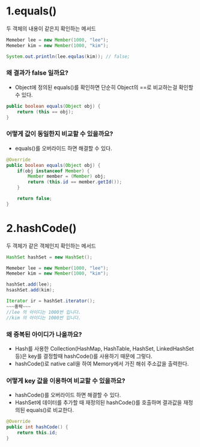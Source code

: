 # 1.equals()
두 객체의 내용이 같은지 확인하는 메서드

```java
Memeber lee = new Member(1000, "lee");
Memeber kim = new Member(1000, "kim");

System.out.println(lee.equlas(kim)); // false;
```

### 왜 결과가 false 일까요?
- Object에 정의된 equals()를 확인하면 단순히 Object의 ==로 비교하는걸 확인할 수 있다.

```java
public boolean equals(Object obj) {
    return (this == obj);
}
```

### 어떻게 값이 동일한지 비교할 수 있을까요?
- equals()를 오버라이드 하면 해결할 수 있다.

```java
@Override
public boolean equals(Object obj) {
    if(obj instanceof Member) {
        Member member = (Member) obj;
        return (this.id == member.getId());
    }

    return false;
}
```

# 2.hashCode()
두 객체가 같은 객체인지 확인하는 메서드

```java
HashSet hashSet = new HashSet();

Memeber lee = new Member(1000, "lee");
Memeber kim = new Member(1000, "kim");

hashSet.add(lee);
hsashSet.add(kim);

Iterator ir = hashSet.iterator();
~~~중략~~~
//lee 의 아이디는 1000번 입니다.
//kim 의 아이디는 1000번 입니다.
```

### 왜 중복된 아이디가 나올까요?
- Hash를 사용한 Collection(HashMap, HashTable, HashSet, LinkedHashSet 등)은 key를 결정할때 hashCode()를 사용하기 때문에 그렇다.
- hashCode()로 native call을 하여 Memory에서 가진 해쉬 주소값을 출력한다.

### 어떻게 key 값을 이용하여 비교할 수 있을까요?
- hashCode()를 오버라이드 하면 해결할 수 있다.
- HashSet에 데이터를 추가할 때 재정의된 hashCode()를 호출하며 결과값을 재정의된 equals()로 비교한다.

```java
@Override
public int hashCode() {
    return this.id;
}
```